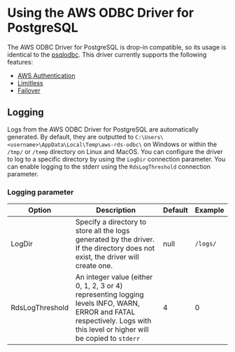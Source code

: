 # Using the AWS ODBC Driver for PostgreSQL

The AWS ODBC Driver for PostgreSQL is drop-in compatible, so its usage is identical to the [psqlodbc](https://github.com/postgresql-interfaces/psqlodbc).
This driver currently supports the following features:
- [AWS Authentication](./authentication/authentication.md)
- [Limitless](./limitless/limitless.md)
- [Failover](./failover/failover.md)

## Logging

Logs from the AWS ODBC Driver for PostgreSQL are automatically generated.
By default, they are outputted to `C:\Users\<username>\AppData\Local\Temp\aws-rds-odbc\` on Windows or within the `/tmp/` or `/temp` directory on Linux and MacOS.
You can configure the driver to log to a specific directory by using the `LogDir` connection parameter.
You can enable logging to the stderr using the `RdsLogThreshold` connection parameter.

### Logging parameter

| Option          | Description                                                                                                                                                               | Default | Example  |
|-----------------|---------------------------------------------------------------------------------------------------------------------------------------------------------------------------|---------|----------|
| LogDir          | Specify a directory to store all the logs generated by the driver. If the directory does not exist, the driver will create one.                                           | null    | `/logs/` |
| RdsLogThreshold | An integer value (either 0, 1, 2, 3 or 4) representing logging levels INFO, WARN, ERROR and FATAL respectively. Logs with this level or higher will be copied to `stderr` | 4       | 0        |
